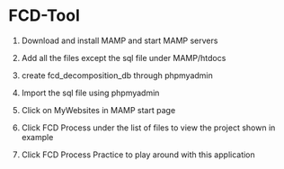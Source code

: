 # FCD-Tool

1. Download and install MAMP and start MAMP servers

2. Add all the files except the sql file under MAMP/htdocs

3. create fcd_decomposition_db through phpmyadmin

4. Import the sql file using phpmyadmin

5. Click on MyWebsites in MAMP start page

6. Click FCD Process under the list of files to view the project shown in example

7. Click FCD Process Practice to play around with this application
